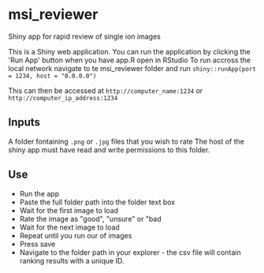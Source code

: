 # msi_reviewer
Shiny app for rapid review of single ion images

This is a Shiny web application. You can run the application by clicking the 'Run App' button when you have app.R open in RStudio
To run accross the local network navigate to te msi_reviewer folder and run `shiny::runApp(port = 1234, host = "0.0.0.0")`

This can then be accessed at `http://computer_name:1234` or `http://computer_ip_address:1234`

## Inputs
A folder fontaining `.png` or `.jpg` files that you wish to rate The host of the shiny app must have read and write permissions to this folder.

## Use
- Run the app
- Paste the full folder path into the folder text box
- Wait for the first image to load
- Rate the image as "good", "unsure" or "bad
- Wait for the next image to load
- Repeat until you run our of images
- Press save
- Navigate to the folder path in your explorer - the csv file will contain ranking results with a unique ID.
